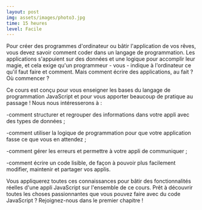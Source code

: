 ```yaml
---
layout: post
img: assets/images/photo3.jpg
time: 15 heures
level: Facile
---
```


Pour créer des programmes d'ordinateur ou bâtir l'application de vos rêves, vous devez savoir comment coder dans un langage de programmation. Les applications s'appuient sur des données et une logique pour accomplir leur magie, et cela exige qu'un programmeur - vous - indique à l'ordinateur ce qu'il faut faire et comment. Mais comment écrire des applications, au fait ? Où commencer ?

Ce cours est conçu pour vous enseigner les bases du langage de programmation JavaScript et pour vous apporter beaucoup de pratique au passage ! Nous nous intéresserons à :

-comment structurer et regrouper des informations dans votre appli avec des types de données ;

-comment utiliser la logique de programmation pour que votre application fasse ce que vous en attendez ;

-comment gérer les erreurs et permettre à votre appli de communiquer ;

-comment écrire un code lisible, de façon à pouvoir plus facilement modifier, maintenir et partager vos applis.

Vous appliquerez toutes ces connaissances pour bâtir des fonctionnalités réelles d'une appli JavaScript sur l'ensemble de ce cours. Prêt à découvrir toutes les choses passionnantes que vous pouvez faire avec du code JavaScript ?  Rejoignez-nous dans le premier chapitre !